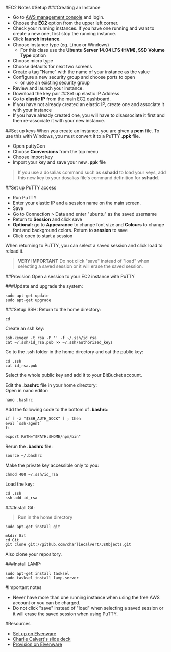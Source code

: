 #EC2 Notes
#Setup
###Creating an Instance
 - Go to [AWS management console](https://www.amazon.com/ap/signin?openid.assoc_handle=aws&openid.return_to=https%3A%2F%2Fsignin.aws.amazon.com%2Foauth%3Fresponse_type%3Dcode%26client_id%3Darn%253Aaws%253Aiam%253A%253A015428540659%253Auser%252Fhomepage%26redirect_uri%3Dhttps%253A%252F%252Fus-west-2.console.aws.amazon.com%252Fconsole%252Fhome%253Fregion%253Dus-west-2%2526state%253DhashArgs%252523%2526isauthcode%253Dtrue%26noAuthCookie%3Dtrue&openid.mode=checkid_setup&openid.ns=http%3A%2F%2Fspecs.openid.net%2Fauth%2F2.0&openid.identity=http%3A%2F%2Fspecs.openid.net%2Fauth%2F2.0%2Fidentifier_select&openid.claimed_id=http%3A%2F%2Fspecs.openid.net%2Fauth%2F2.0%2Fidentifier_select&action=&disableCorpSignUp=&clientContext=&marketPlaceId=&poolName=&authCookies=&pageId=aws.ssop&siteState=registered%2Cen_us&accountStatusPolicy=P1&sso=&openid.pape.preferred_auth_policies=MultifactorPhysical&openid.pape.max_auth_age=120&openid.ns.pape=http%3A%2F%2Fspecs.openid.net%2Fextensions%2Fpape%2F1.0&server=%2Fap%2Fsignin%3Fie%3DUTF8&accountPoolAlias=&forceMobileApp=0&forceMobileLayout=0) and login.
 - Choose the **EC2** option from the upper left corner.
 - Check your running instances. If you have one running and want to create a new one, first stop the running instance.
 - Click **launch instance**.
 - Choose instance type (eg. Linux or Windows)
	 - For this class use the **Ubuntu Server 14.04 LTS (HVM), SSD Volume Type** option
 - Choose micro type
 - Choose defaults for next two screens
 - Create a tag "Name" with the name of your instance as the value
 - Configure a new security group and choose ports to open
	 - or use an existing security group
 - Review and launch your instance.
 - Download the key pair
##Set up elastic IP Address
 - Go to **elastic IP** from the main EC2 dashboard. 
 - If you have not already created an elastic IP, create one and associate it with your instance
 - If you have already created one, you will have to disassociate it first and then re-associate it with your new instance.

##Set up keys
When you create an instance, you are given a **pem** file. To use this with Windows, you must convert it to a PuTTY **.ppk** file.  

 - Open puttyGen
 - Choose **Conversions** from  the top menu
 - Choose import key
 - Import your key and save your new **.ppk** file


>If you use a dosalias command such as **sshadd** to load your keys, add this new key to your dosalias file's command definition for **sshadd**.


##Set up PuTTY access
 - Run PuTTY
 - Enter your elastic IP and a session name on the main screen.
 - Save
 - Go to Connection > Data and enter "ubuntu" as the saved username
 - Return to **Session** and click save
 - **Optional:** go to **Appearance** to change font size and **Colours** to change font and background colors. Return to **session** to save
 - Click open to start a session

When returning to PuTTY, you can select a saved session and click load to reload it.


>**VERY IMPORTANT**  Do not click "save" instead of "load" when selecting a saved session or it will erase the saved session.


##Provision
Open a session to your EC2 instance with PuTTY  

###Update and upgrade the system:  

	
	sudo apt-get update
	sudo apt-get upgrade 

###Setup SSH: 
Return to the home directory:  

	cd

Create an ssh key:  

	ssh-keygen -t rsa -P '' -f ~/.ssh/id_rsa 
	cat ~/.ssh/id_rsa.pub >> ~/.ssh/authorized_keys

Go to the .ssh folder in the home directory and cat the public key:  

	cd .ssh
	cat id_rsa.pub
Select the whole public key and add it to your BitBucket account.

Edit the **.bashrc** file in your home directory:  
Open in nano editor:  

	nano .bashrc

Add the following code to the bottom of **.bashrc**:  

	if [ -z "$SSH_AUTH_SOCK" ] ; then
    eval `ssh-agent` 
	fi

	export PATH="$PATH:$HOME/npm/bin"

Rerun the **.bashrc** file:  

	source ~/.bashrc

Make the private key accessible only to you: 

	chmod 400 ~/.ssh/id_rsa

Load the key:  

	cd .ssh
	ssh-add id_rsa


###Install Git: 
>Run in the home directory 

	sudo apt-get install git

	mkdir Git
	cd Git
	git clone git://github.com/charliecalvert/JsObjects.git
Also clone your repository.

###Install LAMP:  

	sudo apt-get install tasksel
	sudo tasksel install lamp-server




#Important notes
 - Never have more than one running instance when using the free AWS account or you can be charged.
 - Do not click "save" instead of "load" when selecting a saved session or it will erase the saved session when using PuTTY.

#Resources
 - [Set up on Elvenware](http://www.ccalvert.net/books/CloudNotes/Assignments/Ec2GetStarted.html)
 - [Charlie Calvert's slide deck](http://bit.ly/ec2-aws)
 - [Provision on Elvenware](http://www.ccalvert.net/books/CloudNotes/Assignments/Ec2Provision.html)